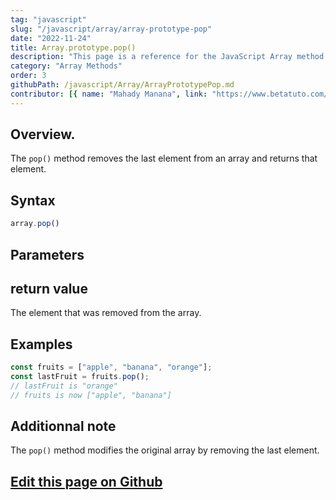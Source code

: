 ```yaml
---
tag: "javascript"
slug: "/javascript/array/array-prototype-pop"
date: "2022-11-24"
title: Array.prototype.pop()
description: "This page is a reference for the JavaScript Array method Array.prototype.pop()."
category: "Array Methods"
order: 3
githubPath: /javascript/Array/ArrayPrototypePop.md
contributor: [{ name: "Mahady Manana", link: "https://www.betatuto.com/" }]
---
```




## Overview.

The `pop()` method removes the last element from an array and returns that element.

## Syntax

```javascript
array.pop()
```

## Parameters



## return value

The element that was removed from the array.

## Examples

```javascript
const fruits = ["apple", "banana", "orange"];
const lastFruit = fruits.pop();
// lastFruit is "orange"
// fruits is now ["apple", "banana"]
```


## Additionnal note

The `pop()` method modifies the original array by removing the last element.



## <a href="https://github.com/mahady-manana/betatuto-docs/tree/main/docs/javascript/Array/ArrayPrototypePop.md" target="_blank">Edit this page on Github</a>

